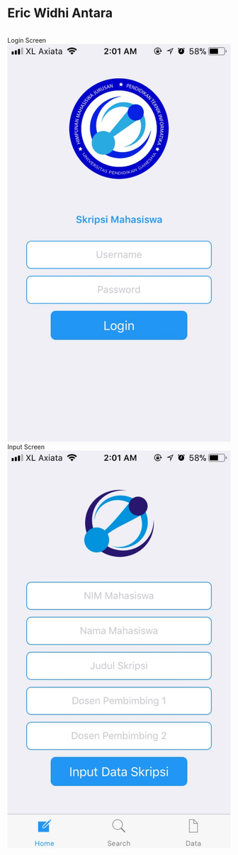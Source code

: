 # Eric Widhi Antara
<br/>
Login Screen
<br/> <img src="https://github.com/ericwidhiantara/UTSMobile/blob/master/screenshot/1.jpg" style="width: 50, height: 100">
</br> 
Input Screen
</br> <img src="https://github.com/ericwidhiantara/UTSMobile/blob/master/screenshot/2.jpg">
